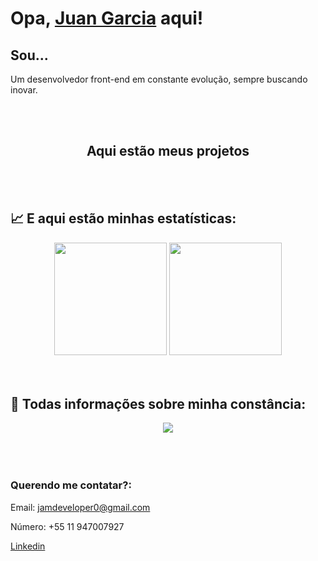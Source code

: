  # Opa, [Juan Garcia](https://www.linkedin.com/in/jeanmeira/) aqui!

## Sou...

Um desenvolvedor front-end em constante evolução, sempre buscando inovar.


<br>
<br>


<div align='center'>
  <h2>
    <a
    target="_blank"
    style="text-decoration: none"
    href="https://github.com/JamDev0?tab=repositories"
    >Aqui estão meus projetos</a>
  </h2>
</div>


<br>
<br>


## :chart_with_upwards_trend: E aqui estão minhas estatísticas:

<div align='center'>
  <img height="180em" src="https://github-readme-stats.vercel.app/api?username=jamdev0&show_icons=true&theme=blue-green&include_all_commits=true&count_private=true"/>
  <img height="180em" src="https://github-readme-stats.vercel.app/api/top-langs/?username=jamdev0&layout=compact&langs_count=7&theme=blue-green"/>
</div>


<br>
<br>


## 📅 Todas informações sobre minha constância:
 <div align='center'>
<a height="150em" href="http://www.github.com/JamDev0"><img src="https://github-readme-streak-stats.herokuapp.com/?user=JamDev0&stroke=2ea043&background=171717&ring=3382ed&fire=3382ed&currStreakNum=0bd967&currStreakLabel=3382ed&sideNums=0bd967&sideLabels=3382ed&dates=0bd967&hide_border=true" /></a>
</div>


<br>
<br>
<br>


### Querendo me contatar?:

Email: jamdeveloper0@gmail.com

Número: +55 11 947007927

[Linkedin](https://www.linkedin.com/in/juan-garcia-5b8951214/) 
